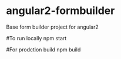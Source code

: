 # angular2-formbuilder
Base form builder project for angular2

#To run locally
npm start

#For prodction build
npm build
